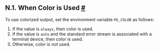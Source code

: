 ## N.1. When Color is Used [#](#COLOR-WHEN)

To use colorized output, set the environment variable `PG_COLOR` as follows:

1. If the value is `always`, then color is used.
2. If the value is `auto` and the standard error stream is associated with a terminal device, then color is used.
3. Otherwise, color is not used.